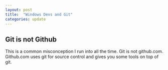```yaml
---
layout: post
title:  "Windows Devs and Git"
categories: update
---
```


## Git is not Github

This is a common misconception I run into all the time. Git is not github.com. Github.com uses git for source control
and gives you some tools on top of git.